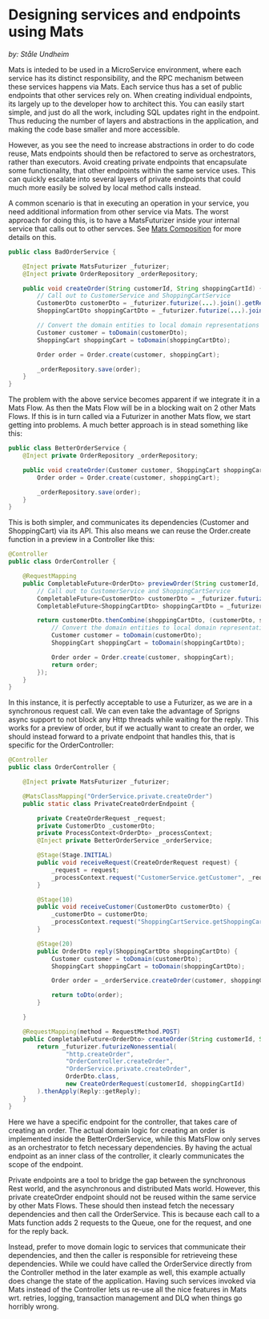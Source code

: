 # Designing services and endpoints using Mats
_by: Ståle Undheim_

Mats is inteded to be used in a MicroService environment, where each service has its distinct responsibility, and
the RPC mechanism between these services happens via Mats. Each service thus has a set of public endpoints that
other services rely on. When creating individual endpoints, its largely up to the developer how to architect this.
You can easily start simple, and just do all the work, including SQL updates right in the endpoint. Thus reducing
the number of layers and abstractions in the application, and making the code base smaller and more accessible.

However, as you see the need to increase abstractions in order to do code reuse, Mats endpoints should then be
refactored to serve as orchestrators, rather than executors. Avoid creating private endpoints that encapsulate
some functionality, that other endpoints within the same service uses. This can quickly escalate into several
layers of private endpoints that could much more easily be solved by local method calls instead.

A common scenario is that in executing an operation in your service, you need additional information from other
service via Mats. The worst approach for doing this, is to have a MatsFuturizer inside your internal service
that calls out to other servces. See [Mats Composition](MatsComposition.md) for more details on this.

```java
public class BadOrderService {

    @Inject private MatsFuturizer _futurizer;
    @Inject private OrderRepository _orderRepository;

    public void createOrder(String customerId, String shoppingCartId) {
        // Call out to CustomerService and ShoppingCartService
        CustomerDto customerDto = _futurizer.futurize(...).join().getReply();
        ShoppingCartDto shoppingCartDto = _futurizer.futurize(...).join().getReply();

        // Convert the domain entities to local domain representations
        Customer customer = toDomain(customerDto);
        ShoppingCart shoppingCart = toDomain(shoppingCartDto);

        Order order = Order.create(customer, shoppingCart);

        _orderRepository.save(order);
    }
}
```

The problem with the above service becomes apparent if we integrate it in a Mats Flow. As then the Mats Flow will be
in a blocking wait on 2 other Mats Flows. If this is in turn called via a Futurizer in another Mats flow, we start
getting into problems. A much better approach is in stead something like this:


```java
public class BetterOrderService {
    @Inject private OrderRepository _orderRepository;

    public void createOrder(Customer customer, ShoppingCart shoppingCart) {
        Order order = Order.create(customer, shoppingCart);

        _orderRepository.save(order);
    }
}
```

This is both simpler, and communicates its dependencies (Customer and ShoppingCart) via its API. This also means we
can reuse the Order.create function in a preview in a Controller like this:

```java
@Controller
public class OrderController {

    @RequestMapping
    public CompletableFuture<OrderDto> previewOrder(String customerId, String shoppingCartId) {
        // Call out to CustomerService and ShoppingCartService
        CompletableFuture<CustomerDto> customerDto = _futurizer.futurize(...).join().getReply();
        CompletableFuture<ShoppingCartDto> shoppingCartDto = _futurizer.futurize(...).join().getReply();

        return customerDto.thenCombine(shoppingCartDto, (customerDto, shoppingCartDto) -> {
            // Convert the domain entities to local domain representations
            Customer customer = toDomain(customerDto);
            ShoppingCart shoppingCart = toDomain(shoppingCartDto);

            Order order = Order.create(customer, shoppingCart);
            return order;
        });
    }
}
```


In this instance, it is perfectly acceptable to use a Futurizer, as we are in a synchronous request call. We can even
take the advantage of Sprigns async support to not block any Http threads while waiting for the reply. This works for
a preview of order, but if we actually want to create an order, we should instead forward to a private endpoint that
handles this, that is specific for the OrderController:

```java
@Controller
public class OrderController {

    @Inject private MatsFuturizer _futurizer;

    @MatsClassMapping("OrderService.private.createOrder")
    public static class PrivateCreateOrderEndpoint {

        private CreateOrderRequest _request;
        private CustomerDto _customerDto;
        private ProcessContext<OrderDto> _processContext;
        @Inject private BetterOrderService _orderService;

        @Stage(Stage.INITIAL)
        public void receiveRequest(CreateOrderRequest request) {
            _request = request;
            _processContext.request("CustomerService.getCustomer", _request.customerId);
        }

        @Stage(10)
        public void receiveCustomer(CustomerDto customerDto) {
            _customerDto = customerDto;
            _processContext.request("ShoppingCartService.getShoppingCart", _request.shoppingCartId);
        }

        @Stage(20)
        public OrderDto reply(ShoppingCartDto shoppingCartDto) {
            Customer customer = toDomain(customerDto);
            ShoppingCart shoppingCart = toDomain(shoppingCartDto);

            Order order = _orderService.createOrder(customer, shoppingCart);

            return toDto(order);
        }

    }

    @RequestMapping(method = RequestMethod.POST)
    public CompletableFuture<OrderDto> createOrder(String customerId, String shoppingCartId) {
        return _futurizer.futurizeNonessential(
                "http.createOrder",
                "OrderController.createOrder",
                "OrderService.private.createOrder",
                OrderDto.class,
                new CreateOrderRequest(customerId, shoppingCartId)
        ).thenApply(Reply::getReply);
    }
}
```

Here we have a specific endpoint for the controller, that takes care of creating an order. The actual domain logic
for creating an order is implemented inside the BetterOrderService, while this MatsFlow only serves as an orchestrator
to fetch necessary dependencies. By having the actual endpoint as an inner class of the controller, it clearly
communicates the scope of the endpoint.

Private endpoints are a tool to bridge the gap between the synchronous Rest world, and the asynchronous
and distributed Mats world. However, this private createOrder endpoint should not be reused within the same service
by other Mats Flows. These should then instead fetch the necessary dependencies and then call the OrderService. This
is because each call to a Mats function adds 2 requests to the Queue, one for the request, and one for the reply back.

Instead, prefer to move domain logic to services that communicate their dependencies, and then the caller is responsible
for retrieveing these dependencies. While we could have called the OrderService directly from the Controller method
in the later example as well, this example actually does change the state of the application. Having such services
invoked via Mats instead of the Controller lets us re-use all the nice features in Mats wrt. retries, logging,
transaction management and DLQ when things go horribly wrong.
